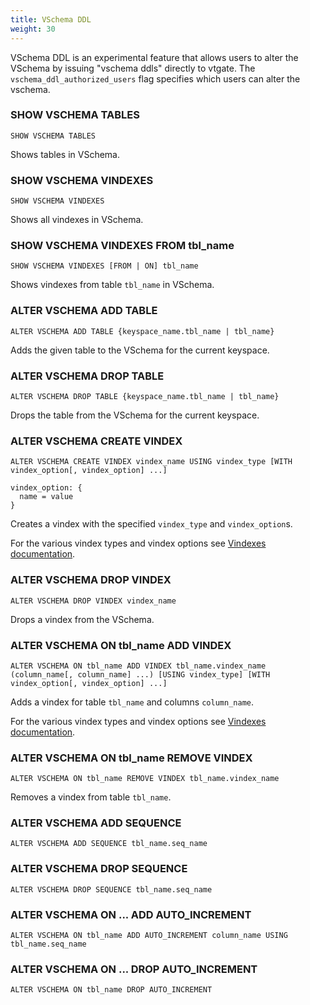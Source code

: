 ```yaml
---
title: VSchema DDL
weight: 30
---
```


VSchema DDL is an experimental feature that allows users to alter the VSchema by issuing "vschema ddls" directly to vtgate. The `vschema_ddl_authorized_users` flag specifies which users can alter the vschema.

### SHOW VSCHEMA TABLES

```
SHOW VSCHEMA TABLES
```

Shows tables in VSchema.

### SHOW VSCHEMA VINDEXES

```
SHOW VSCHEMA VINDEXES
```

Shows all vindexes in VSchema.

### SHOW VSCHEMA VINDEXES FROM tbl_name

```
SHOW VSCHEMA VINDEXES [FROM | ON] tbl_name
```

Shows vindexes from table `tbl_name` in VSchema.

### ALTER VSCHEMA ADD TABLE

```
ALTER VSCHEMA ADD TABLE {keyspace_name.tbl_name | tbl_name}
```

Adds the given table to the VSchema for the current keyspace.

### ALTER VSCHEMA DROP TABLE

```
ALTER VSCHEMA DROP TABLE {keyspace_name.tbl_name | tbl_name}
```

Drops the table from the VSchema for the current keyspace.

### ALTER VSCHEMA CREATE VINDEX

```
ALTER VSCHEMA CREATE VINDEX vindex_name USING vindex_type [WITH vindex_option[, vindex_option] ...]

vindex_option: {
  name = value
}
```

Creates a vindex with the specified `vindex_type` and `vindex_option`s.

For the various vindex types and vindex options see [Vindexes documentation](https://vitess.io/docs/17.0/reference/features/vindexes/#predefined-vindexes).

### ALTER VSCHEMA DROP VINDEX

```
ALTER VSCHEMA DROP VINDEX vindex_name
```

Drops a vindex from the VSchema.

### ALTER VSCHEMA ON tbl_name ADD VINDEX

```
ALTER VSCHEMA ON tbl_name ADD VINDEX tbl_name.vindex_name (column_name[, column_name] ...) [USING vindex_type] [WITH vindex_option[, vindex_option] ...]
```

Adds a vindex for table `tbl_name` and columns `column_name`.

For the various vindex types and vindex options see [Vindexes documentation](https://vitess.io/docs/17.0/reference/features/vindexes/#predefined-vindexes).


### ALTER VSCHEMA ON tbl_name REMOVE VINDEX

```
ALTER VSCHEMA ON tbl_name REMOVE VINDEX tbl_name.vindex_name
```

Removes a vindex from table `tbl_name`.


### ALTER VSCHEMA ADD SEQUENCE

```
ALTER VSCHEMA ADD SEQUENCE tbl_name.seq_name
```

### ALTER VSCHEMA DROP SEQUENCE

```
ALTER VSCHEMA DROP SEQUENCE tbl_name.seq_name
```

### ALTER VSCHEMA ON ... ADD AUTO_INCREMENT

```
ALTER VSCHEMA ON tbl_name ADD AUTO_INCREMENT column_name USING tbl_name.seq_name
```

### ALTER VSCHEMA ON ... DROP AUTO_INCREMENT

```
ALTER VSCHEMA ON tbl_name DROP AUTO_INCREMENT
```
